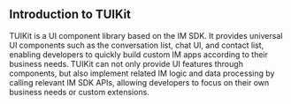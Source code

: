 
## Introduction to TUIKit

TUIKit is a UI component library based on the IM SDK. It provides universal UI components such as the conversation list, chat UI, and contact list, enabling developers to quickly build custom IM apps according to their business needs. TUIKit can not only provide UI features through components, but also implement related IM logic and data processing by calling relevant IM SDK APIs, allowing developers to focus on their own business needs or custom extensions.
